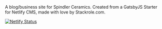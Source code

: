 A blog/business site for Spindler Ceramics. Created from a GatsbyJS Starter for Netlify CMS, made with love by Stackrole.com.

[![Netlify Status](https://api.netlify.com/api/v1/badges/be04dfef-7fd1-4798-b223-2de47f406aaf/deploy-status)](https://app.netlify.com/sites/spindlerceramics/deploys)